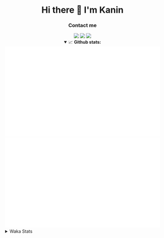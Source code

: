 <div align="center">
 <h1>Hi there 👋 I'm Kanin</h1>
 <h3>Contact me</h3>
 <a href="mailto:im@kanin.dev"><img src="https://img.shields.io/badge/gmail-%23D14836.svg?&style=for-the-badge&logo=gmail&logoColor=white"/></a>
 <a href="https://twitter.com/KaninDev"><img src="https://img.shields.io/badge/twitter-%231DA1F2.svg?&style=for-the-badge&logo=twitter&logoColor=white"/></a>
 <a href="https://www.linkedin.com/in/KaninDev"><img src="https://img.shields.io/badge/linkedin-%230077B5.svg?&style=for-the-badge&logo=linkedin&logoColor=white"/></a>
<details open>
  <summary>📈 <b>Github stats:</b></summary>
  <img src="https://github.com/Kanin/Kanin/blob/master/scripts/GitHubStats/generated/overview.svg"/>
  <img src="https://github.com/Kanin/Kanin/blob/master/scripts/GitHubStats/generated/languages.svg"/>
</details>
</div>

<details>
 <summary>Waka Stats</summary>

<!--START_SECTION:waka-->
![Profile Views](http://img.shields.io/badge/Profile%20Views-0-blue)

![Lines of code](https://img.shields.io/badge/From%20Hello%20World%20I%27ve%20Written-784214%20lines%20of%20code-blue)

**🐱 My Github Data** 

> 🏆 279 Contributions in the Year 2020
 > 
> 📦 4.7 kB Used in Github's Storage 
 > 
> 🚫 Not Opted to Hire
 > 
> 📜 6 Public Repositories
 > 
> 🔑 3 Private Repositories 

**I'm an Early 🐤** 

```text
🌞 Morning    92 commits     ██████░░░░░░░░░░░░░░░░░░░   27.38% 
🌆 Daytime    109 commits    ████████░░░░░░░░░░░░░░░░░   32.44% 
🌃 Evening    74 commits     █████░░░░░░░░░░░░░░░░░░░░   22.02% 
🌙 Night      61 commits     ████░░░░░░░░░░░░░░░░░░░░░   18.15%

```
📅 **I'm Most Productive on Sunday** 

```text
Monday       65 commits     ████░░░░░░░░░░░░░░░░░░░░░   19.35% 
Tuesday      40 commits     ███░░░░░░░░░░░░░░░░░░░░░░   11.9% 
Wednesday    49 commits     ███░░░░░░░░░░░░░░░░░░░░░░   14.58% 
Thursday     30 commits     ██░░░░░░░░░░░░░░░░░░░░░░░   8.93% 
Friday       31 commits     ██░░░░░░░░░░░░░░░░░░░░░░░   9.23% 
Saturday     46 commits     ███░░░░░░░░░░░░░░░░░░░░░░   13.69% 
Sunday       75 commits     █████░░░░░░░░░░░░░░░░░░░░   22.32%

```


📊 **This Week I Spent My Time On** 

```text
⌚︎ Time Zone: America/New_York

💬 Programming Languages: 
Python                   5 hrs 48 mins       ███████████████████░░░░░░   77.7% 
SCSS                     1 hr 19 mins        ████░░░░░░░░░░░░░░░░░░░░░   17.66% 
virtualenv               13 mins             ░░░░░░░░░░░░░░░░░░░░░░░░░   3.08% 
Other                    5 mins              ░░░░░░░░░░░░░░░░░░░░░░░░░   1.16% 
YAML                     1 min               ░░░░░░░░░░░░░░░░░░░░░░░░░   0.41%

🔥 Editors: 
PyCharm                  6 hrs 9 mins        ████████████████████░░░░░   82.34% 
IntelliJ                 1 hr 19 mins        ████░░░░░░░░░░░░░░░░░░░░░   17.66%

🐱‍💻 Projects: 
Naila.py                 6 hrs 1 min         ████████████████████░░░░░   80.6% 
Kanin                    1 hr 17 mins        ████░░░░░░░░░░░░░░░░░░░░░   17.38% 
TomsBot                  7 mins              ░░░░░░░░░░░░░░░░░░░░░░░░░   1.74% 
MyDiscordTheme           0 secs              ░░░░░░░░░░░░░░░░░░░░░░░░░   0.17% 
powercord                0 secs              ░░░░░░░░░░░░░░░░░░░░░░░░░   0.1%

💻 Operating System: 
Linux                    4 hrs 12 mins       ██████████████░░░░░░░░░░░   56.37% 
Windows                  3 hrs 15 mins       ███████████░░░░░░░░░░░░░░   43.63%

```

**I Mostly Code in Python** 

```text
Python                   17 repos            ███████████████████░░░░░░   77.27% 
JavaScript               2 repos             ██░░░░░░░░░░░░░░░░░░░░░░░   9.09% 
Kotlin                   1 repos             █░░░░░░░░░░░░░░░░░░░░░░░░   4.55% 
HTML                     1 repos             █░░░░░░░░░░░░░░░░░░░░░░░░   4.55% 
Java                     1 repos             █░░░░░░░░░░░░░░░░░░░░░░░░   4.55%

```


**Timeline**

![Chart not found](https://github.com/Kanin/Kanin/blob/master/charts/bar_graph.png) 


<!--END_SECTION:waka-->
</details>

